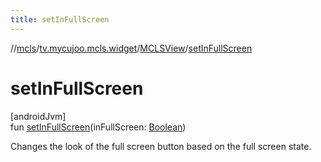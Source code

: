 ```yaml
---
title: setInFullScreen
---
```

//[mcls](../../../index.html)/[tv.mycujoo.mcls.widget](../index.html)/[MCLSView](index.html)/[setInFullScreen](set-in-full-screen.html)



# setInFullScreen



[androidJvm]\
fun [setInFullScreen](set-in-full-screen.html)(inFullScreen: [Boolean](https://kotlinlang.org/api/latest/jvm/stdlib/kotlin/-boolean/index.html))



Changes the look of the full screen button based on the full screen state.




